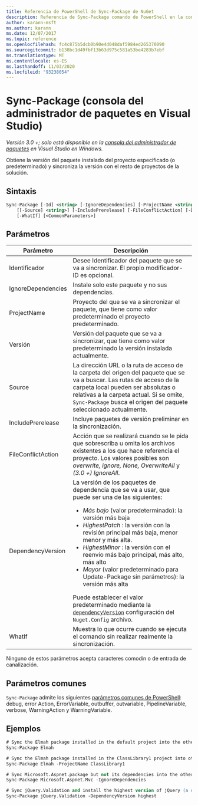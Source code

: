 ```yaml
---
title: Referencia de PowerShell de Sync-Package de NuGet
description: Referencia de Sync-Package comando de PowerShell en la consola del administrador de paquetes NuGet en Visual Studio.
author: karann-msft
ms.author: karann
ms.date: 12/07/2017
ms.topic: reference
ms.openlocfilehash: fc4c875b5dcb0b90e4d048daf5984ed265370090
ms.sourcegitcommit: b138bc1d49fbf13b63d975c581a53be4283b7ebf
ms.translationtype: MT
ms.contentlocale: es-ES
ms.lasthandoff: 11/03/2020
ms.locfileid: "93238054"
---
```

# <a name="sync-package-package-manager-console-in-visual-studio"></a>Sync-Package (consola del administrador de paquetes en Visual Studio)

*Versión 3.0 +; solo está disponible en la [consola del administrador de paquetes](../../consume-packages/install-use-packages-powershell.md) en Visual Studio en Windows.*

Obtiene la versión del paquete instalado del proyecto especificado (o predeterminado) y sincroniza la versión con el resto de proyectos de la solución.

## <a name="syntax"></a>Sintaxis

```ps
Sync-Package [-Id] <string> [-IgnoreDependencies] [-ProjectName <string>] [[-Version] <string>]
    [[-Source] <string>] [-IncludePrerelease] [-FileConflictAction] [-DependencyVersion]
    [-WhatIf] [<CommonParameters>]
```

## <a name="parameters"></a>Parámetros

| Parámetro | Descripción |
| --- | --- |
| Identificador | Desee Identificador del paquete que se va a sincronizar. El propio modificador-ID es opcional. |
| IgnoreDependencies | Instale solo este paquete y no sus dependencias. |
| ProjectName | Proyecto del que se va a sincronizar el paquete, que tiene como valor predeterminado el proyecto predeterminado. |
| Versión | Versión del paquete que se va a sincronizar, que tiene como valor predeterminado la versión instalada actualmente. |
| Source | La dirección URL o la ruta de acceso de la carpeta del origen del paquete que se va a buscar. Las rutas de acceso de la carpeta local pueden ser absolutas o relativas a la carpeta actual. Si se omite, `Sync-Package` busca el origen del paquete seleccionado actualmente. |
| IncludePrerelease | Incluye paquetes de versión preliminar en la sincronización. |
| FileConflictAction | Acción que se realizará cuando se le pida que sobrescriba u omita los archivos existentes a los que hace referencia el proyecto. Los valores posibles son *overwrite, ignore, None, OverwriteAll* y *(3.0 +)* *IgnoreAll*. |
| DependencyVersion | La versión de los paquetes de dependencia que se va a usar, que puede ser una de las siguientes:<br/><ul><li>*Más bajo* (valor predeterminado): la versión más baja</li><li>*HighestPatch* : la versión con la revisión principal más baja, menor menor y más alta.</li><li>*HighestMinor* : la versión con el reenvío más bajo principal, más alto, más alto</li><li>*Mayor* (valor predeterminado para Update-Package sin parámetros): la versión más alta</li></ul>Puede establecer el valor predeterminado mediante la [`dependencyVersion`](../nuget-config-file.md#config-section) configuración del `Nuget.Config` archivo. |
| WhatIf | Muestra lo que ocurre cuando se ejecuta el comando sin realizar realmente la sincronización. |

Ninguno de estos parámetros acepta caracteres comodín o de entrada de canalización.

## <a name="common-parameters"></a>Parámetros comunes

`Sync-Package` admite los siguientes [parámetros comunes de PowerShell](/powershell/module/microsoft.powershell.core/about/about_commonparameters): debug, error Action, ErrorVariable, outbuffer, outvariable, PipelineVariable, verbose, WarningAction y WarningVariable.

## <a name="examples"></a>Ejemplos

```ps
# Sync the Elmah package installed in the default project into the other projects in the solution
Sync-Package Elmah

# Sync the Elmah package installed in the ClassLibrary1 project into other projects in the solution
Sync-Package Elmah -ProjectName ClassLibrary1

# Sync Microsoft.Aspnet.package but not its dependencies into the other projects in the solution
Sync-Package Microsoft.Aspnet.Mvc -IgnoreDependencies

# Sync jQuery.Validation and install the highest version of jQuery (a dependency) from the package source    
Sync-Package jQuery.Validation -DependencyVersion highest
```